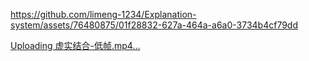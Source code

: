 https://github.com/limeng-1234/Explanation-system/assets/76480875/01f28832-627a-464a-a6a0-3734b4cf79dd

[Uploading 虚实结合-低帧.mp4…](https://github.com/limeng-1234/Explanation-system/assets/76480875/aeb61c9a-cab4-4aef-8cbb-1c36a603cd94)
